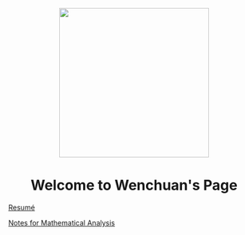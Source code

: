 <p align="center">
  <img width="300px" src="pages/media/IssacNewton_big.jpg">
</p>

<h1 align=center>
Welcome to Wenchuan's Page
</h1>

[Resumé](pages/resumé/resumé.html)

[Notes for Mathematical Analysis](pages/MathematicalAnalysis/1-3.html)